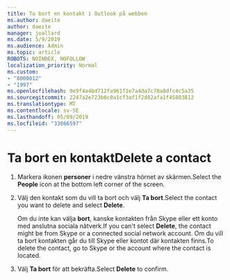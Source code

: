 ```yaml
---
title: Ta bort en kontakt i Outlook på webben
ms.author: daeite
author: daeite
manager: joallard
ms.date: 5/9/2019
ms.audience: Admin
ms.topic: article
ROBOTS: NOINDEX, NOFOLLOW
localization_priority: Normal
ms.custom:
- "8000012"
- "1997"
ms.openlocfilehash: 9e9f4a4bd712fa961f1e7a4da7c78a8dfc4c5a35
ms.sourcegitcommit: 2247a2e723b6c0a1cf3af1f2d82afa1f45803812
ms.translationtype: MT
ms.contentlocale: sv-SE
ms.lasthandoff: 05/09/2019
ms.locfileid: "33866597"
---
```

# <a name="delete-a-contact"></a><span data-ttu-id="9006b-102">Ta bort en kontakt</span><span class="sxs-lookup"><span data-stu-id="9006b-102">Delete a contact</span></span>

1. <span data-ttu-id="9006b-103">Markera ikonen **personer** i nedre vänstra hörnet av skärmen.</span><span class="sxs-lookup"><span data-stu-id="9006b-103">Select the **People** icon at the bottom left corner of the screen.</span></span>

2. <span data-ttu-id="9006b-104">Välj den kontakt som du vill ta bort och välj **Ta bort**.</span><span class="sxs-lookup"><span data-stu-id="9006b-104">Select the contact you want to delete and select **Delete**.</span></span>

    <span data-ttu-id="9006b-105">Om du inte kan välja **bort**, kanske kontakten från Skype eller ett konto med anslutna sociala nätverk.</span><span class="sxs-lookup"><span data-stu-id="9006b-105">If you can't select **Delete**, the contact might be from Skype or a connected social network account.</span></span> <span data-ttu-id="9006b-106">Om du vill ta bort kontakten går du till Skype eller kontot där kontakten finns.</span><span class="sxs-lookup"><span data-stu-id="9006b-106">To delete the contact, go to Skype or the account where the contact is located.</span></span>

3. <span data-ttu-id="9006b-107">Välj **Ta bort** för att bekräfta.</span><span class="sxs-lookup"><span data-stu-id="9006b-107">Select **Delete** to confirm.</span></span>